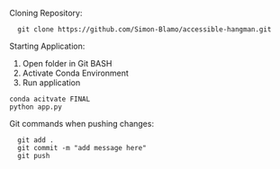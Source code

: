 Cloning Repository:
```
  git clone https://github.com/Simon-Blamo/accessible-hangman.git
```

Starting Application:
1. Open folder in Git BASH
2. Activate Conda Environment
3. Run application
```
conda acitvate FINAL
python app.py
```

Git commands when pushing changes:
```
  git add .
  git commit -m "add message here"
  git push
```

